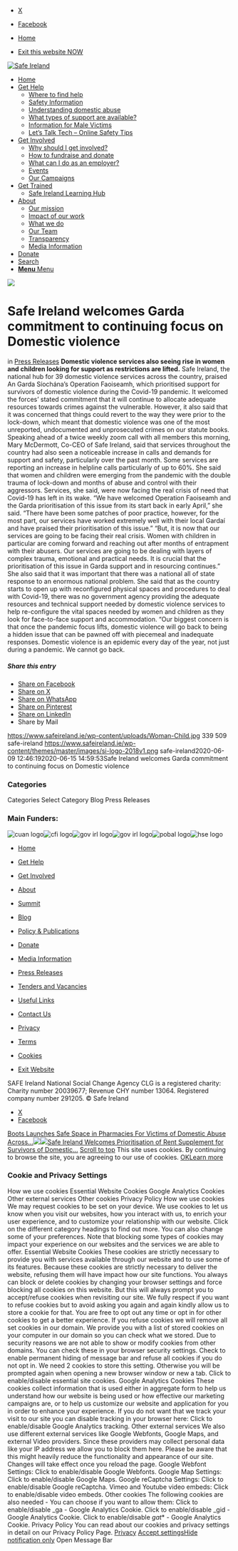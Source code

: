   * [X](https://twitter.com/SAFEIreland "X")
  * [Facebook](https://www.facebook.com/safe.ireland "Facebook")


  * [Home](https://www.safeireland.ie/)
  * [Exit this website NOW](https://www.google.ie/)


[![Safe Ireland](https://www.safeireland.ie/wp-content/themes/master/images/si-logo-2018v1.png)](https://www.safeireland.ie/)
  * [Home](https://www.safeireland.ie/)
  * [Get Help](https://www.safeireland.ie/get-help/)
    * [Where to find help](https://www.safeireland.ie/get-help/where-to-find-help/)
    * [Safety Information](https://www.safeireland.ie/get-help/safety-information/)
    * [Understanding domestic abuse](https://www.safeireland.ie/get-help/understanding-domestic-abuse/)
    * [What types of support are available?](https://www.safeireland.ie/get-help/what-types-of-support-are-available/)
    * [Information for Male Victims](https://www.safeireland.ie/get-help/information-for-male-victims/)
    * [Let’s Talk Tech – Online Safety Tips](https://www.safeireland.ie/lets-talk-tech-online-safety-tips/)
  * [Get Involved](https://www.safeireland.ie/get-involved/)
    * [Why should I get involved?](https://www.safeireland.ie/get-involved/why-should-i-get-involved/)
    * [How to fundraise and donate](https://www.safeireland.ie/get-involved/how-to-fundraise-and-donate/)
    * [What can I do as an employer?](https://www.safeireland.ie/get-involved/what-can-i-do-as-an-employer/)
    * [Events](https://www.safeireland.ie/get-involved/events/)
    * [Our Campaigns](https://www.safeireland.ie/get-involved/our-campaigns/)
  * [Get Trained](https://www.safeireland.ie/safe-ireland-welcomes-garda-commitment-to-continuing-focus-on-domestic-violence/)
    * [Safe Ireland Learning Hub](https://www.safeireland.ie/safe-ireland-learning-hub/)
  * [About](https://www.safeireland.ie/about/)
    * [Our mission](https://www.safeireland.ie/about/our-mission/)
    * [Impact of our work](https://www.safeireland.ie/about/impact-of-our-work/)
    * [What we do](https://www.safeireland.ie/about/what-we-do/)
    * [Our Team](https://www.safeireland.ie/about/our-team/)
    * [Transparency](https://www.safeireland.ie/about/transparency/)
    * [Media Information](https://www.safeireland.ie/about/media-information/)
  * [Donate](https://www.safeireland.ie/get-involved/how-to-fundraise-and-donate/)
  * [Search](https://www.safeireland.ie/safe-ireland-welcomes-garda-commitment-to-continuing-focus-on-domestic-violence/?s=)
  * [ **Menu** Menu ](https://www.safeireland.ie/safe-ireland-welcomes-garda-commitment-to-continuing-focus-on-domestic-violence/)


[![](https://www.safeireland.ie/wp-content/uploads/Woman-Child.jpg)](https://www.safeireland.ie/wp-content/uploads/Woman-Child.jpg "Woman-Child")
# Safe Ireland welcomes Garda commitment to continuing focus on Domestic violence
in [Press Releases](https://www.safeireland.ie/category/press-releases/)
**Domestic violence services also seeing rise in women and children looking for support as restrictions are lifted.**
Safe Ireland, the national hub for 39 domestic violence services across the country, praised An Garda Síochána’s Operation Faoiseamh, which prioritised support for survivors of domestic violence during the Covid-19 pandemic. It welcomed the forces’ stated commitment that it will continue to allocate adequate resources towards crimes against the vulnerable.
However, it also said that it was concerned that things could revert to the way they were prior to the lock-down, which meant that domestic violence was one of the most unreported, undocumented and unprosecuted crimes on our statute books.
Speaking ahead of a twice weekly zoom call with all members this morning, Mary McDermott, Co-CEO of Safe Ireland, said that services throughout the country had also seen a noticeable increase in calls and demands for support and safety, particularly over the past month. Some services are reporting an increase in helpline calls particularly of up to 60%.
She said that women and children were emerging from the pandemic with the double trauma of lock-down and months of abuse and control with their aggressors. Services, she said, were now facing the real crisis of need that Covid-19 has left in its wake.
“We have welcomed Operation Faoiseamh and the Garda prioritisation of this issue from its start back in early April,” she said. “There have been some patches of poor practice, however, for the most part, our services have worked extremely well with their local Gardaí and have praised their prioritisation of this issue.”
“But, it is now that our services are going to be facing their real crisis. Women with children in particular are coming forward and reaching out after months of entrapment with their abusers. Our services are going to be dealing with layers of complex trauma, emotional and practical needs. It is crucial that the prioritisation of this issue in Garda support and in resourcing continues.”
She also said that it was important that there was a national all of state response to an enormous national problem. She said that as the country starts to open up with reconfigured physical spaces and procedures to deal with Covid-19, there was no government agency providing the adequate resources and technical support needed by domestic violence services to help re-configure the vital spaces needed by women and children as they look for face-to-face support and accommodation.
“Our biggest concern is that once the pandemic focus lifts, domestic violence will go back to being a hidden issue that can be pawned off with piecemeal and inadequate responses. Domestic violence is an epidemic every day of the year, not just during a pandemic. We cannot go back.
##### Share this entry
  * [Share on Facebook](https://www.facebook.com/sharer.php?u=https://www.safeireland.ie/safe-ireland-welcomes-garda-commitment-to-continuing-focus-on-domestic-violence/&t=Safe%20Ireland%20welcomes%20Garda%20commitment%20to%20continuing%20focus%20on%20Domestic%20violence)
  * [Share on X](https://twitter.com/share?text=Safe%20Ireland%20welcomes%20Garda%20commitment%20to%20continuing%20focus%20on%20Domestic%20violence&url=https://www.safeireland.ie/?p=8000)
  * [Share on WhatsApp](https://api.whatsapp.com/send?text=https://www.safeireland.ie/safe-ireland-welcomes-garda-commitment-to-continuing-focus-on-domestic-violence/)
  * [Share on Pinterest](https://pinterest.com/pin/create/button/?url=https%3A%2F%2Fwww.safeireland.ie%2Fsafe-ireland-welcomes-garda-commitment-to-continuing-focus-on-domestic-violence%2F&description=Safe%20Ireland%20welcomes%20Garda%20commitment%20to%20continuing%20focus%20on%20Domestic%20violence&media=https%3A%2F%2Fwww.safeireland.ie%2Fwp-content%2Fuploads%2FWoman-Child.jpg)
  * [Share on LinkedIn](https://linkedin.com/shareArticle?mini=true&title=Safe%20Ireland%20welcomes%20Garda%20commitment%20to%20continuing%20focus%20on%20Domestic%20violence&url=https://www.safeireland.ie/safe-ireland-welcomes-garda-commitment-to-continuing-focus-on-domestic-violence/)
  * Share by Mail


https://www.safeireland.ie/wp-content/uploads/Woman-Child.jpg 339 509 safe-ireland https://www.safeireland.ie/wp-content/themes/master/images/si-logo-2018v1.png safe-ireland2020-06-09 12:46:192020-06-15 14:59:53Safe Ireland welcomes Garda commitment to continuing focus on Domestic violence
### Categories
Categories Select Category Blog Press Releases
### Main Funders:
![cuan logo](https://www.safeireland.ie/wp-content/uploads/logo-cuan.png)![cfi logo](https://www.safeireland.ie/wp-content/uploads/logo-cfi.png)![gov irl logo](https://www.safeireland.ie/wp-content/uploads/logo-goi2.png)![gov irl logo](https://www.safeireland.ie/wp-content/uploads/logo-doj.png)![pobal logo](https://www.safeireland.ie/wp-content/uploads/logo-pobal.png)![hse logo](https://www.safeireland.ie/wp-content/uploads/logo-hse.png)
  * [Home](https://www.safeireland.ie/)
  * [Get Help](https://www.safeireland.ie/get-help/)
  * [Get Involved](https://www.safeireland.ie/get-involved/)
  * [About](https://www.safeireland.ie/about/)
  * [Summit](https://www.safeireland.ie/?page_id=3620)
  * [Blog](https://www.safeireland.ie/blog/)


  * [Policy & Publications](https://www.safeireland.ie/policy-publications/)
  * [Donate](https://www.safeireland.ie/get-involved/how-to-fundraise-and-donate/)
  * [Media Information](https://www.safeireland.ie/about/media-information/)
  * [Press Releases](https://www.safeireland.ie/about/media-information/press-releases/)
  * [Tenders and Vacancies](https://www.safeireland.ie/tenders-and-vacancies/)
  * [Useful Links](https://www.safeireland.ie/links/)


  * [Contact Us](https://www.safeireland.ie/contact-us/)
  * [Privacy](https://www.safeireland.ie/privacy/)
  * [Terms](https://www.safeireland.ie/terms/)
  * [Cookies](https://www.safeireland.ie/cookies/)
  * [Exit Website](https://www.google.ie)


SAFE Ireland National Social Change Agency CLG is a registered charity: Charity number 20039677; Revenue CHY number 13064. Registered company number 291205.
© Safe Ireland 
  * [X](https://twitter.com/SAFEIreland "X")
  * [Facebook](https://www.facebook.com/safe.ireland "Facebook")


[Boots Launches Safe Space in Pharmacies For Victims of Domestic Abuse Across...![](https://www.safeireland.ie/wp-content/uploads/fb_safe-space_2_1080x1080_v2-80x80.jpg)](https://www.safeireland.ie/boots-launches-safe-space-in-pharmacies-for-victims-of-domestic-abuse-across-ireland/)[![](https://www.safeireland.ie/wp-content/uploads/image-2-80x80.jpg)Safe Ireland Welcomes Prioritisation of Rent Supplement for Survivors of Domestic...](https://www.safeireland.ie/safe-ireland-welcomes-prioritisation-of-rent-supplement-for-survivors-of-domestic-abuse/)
[Scroll to top](https://www.safeireland.ie/safe-ireland-welcomes-garda-commitment-to-continuing-focus-on-domestic-violence/#top "Scroll to top")
This site uses cookies. By continuing to browse the site, you are agreeing to our use of cookies.
[OK](https://www.safeireland.ie/safe-ireland-welcomes-garda-commitment-to-continuing-focus-on-domestic-violence/)[Learn more](https://www.safeireland.ie/safe-ireland-welcomes-garda-commitment-to-continuing-focus-on-domestic-violence/)
### Cookie and Privacy Settings
How we use cookies
Essential Website Cookies
Google Analytics Cookies
Other external services
Other cookies
Privacy Policy
How we use cookies
We may request cookies to be set on your device. We use cookies to let us know when you visit our websites, how you interact with us, to enrich your user experience, and to customize your relationship with our website. 
Click on the different category headings to find out more. You can also change some of your preferences. Note that blocking some types of cookies may impact your experience on our websites and the services we are able to offer.
Essential Website Cookies
These cookies are strictly necessary to provide you with services available through our website and to use some of its features.
Because these cookies are strictly necessary to deliver the website, refusing them will have impact how our site functions. You always can block or delete cookies by changing your browser settings and force blocking all cookies on this website. But this will always prompt you to accept/refuse cookies when revisiting our site.
We fully respect if you want to refuse cookies but to avoid asking you again and again kindly allow us to store a cookie for that. You are free to opt out any time or opt in for other cookies to get a better experience. If you refuse cookies we will remove all set cookies in our domain.
We provide you with a list of stored cookies on your computer in our domain so you can check what we stored. Due to security reasons we are not able to show or modify cookies from other domains. You can check these in your browser security settings.
Check to enable permanent hiding of message bar and refuse all cookies if you do not opt in. We need 2 cookies to store this setting. Otherwise you will be prompted again when opening a new browser window or new a tab.
Click to enable/disable essential site cookies.
Google Analytics Cookies
These cookies collect information that is used either in aggregate form to help us understand how our website is being used or how effective our marketing campaigns are, or to help us customize our website and application for you in order to enhance your experience.
If you do not want that we track your visit to our site you can disable tracking in your browser here:
Click to enable/disable Google Analytics tracking.
Other external services
We also use different external services like Google Webfonts, Google Maps, and external Video providers. Since these providers may collect personal data like your IP address we allow you to block them here. Please be aware that this might heavily reduce the functionality and appearance of our site. Changes will take effect once you reload the page.
Google Webfont Settings:
Click to enable/disable Google Webfonts.
Google Map Settings:
Click to enable/disable Google Maps.
Google reCaptcha Settings:
Click to enable/disable Google reCaptcha.
Vimeo and Youtube video embeds:
Click to enable/disable video embeds.
Other cookies
The following cookies are also needed - You can choose if you want to allow them:
Click to enable/disable _ga - Google Analytics Cookie.
Click to enable/disable _gid - Google Analytics Cookie.
Click to enable/disable _gat_* - Google Analytics Cookie.
Privacy Policy
You can read about our cookies and privacy settings in detail on our Privacy Policy Page. 
[Privacy](https://www.safeireland.ie/privacy/)
[Accept settings](https://www.safeireland.ie/safe-ireland-welcomes-garda-commitment-to-continuing-focus-on-domestic-violence/ "Allow to use cookies, you always can modify used cookies and services")[Hide notification only](https://www.safeireland.ie/safe-ireland-welcomes-garda-commitment-to-continuing-focus-on-domestic-violence/ "Do not allow to use cookies or services - some functionality on our site might not work as expected.")
Open Message Bar
